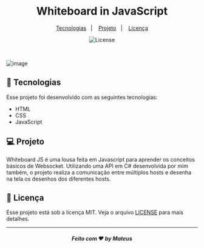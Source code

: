 <h1 align="center">
 Whiteboard in JavaScript
</h1>

<p align="center">
  <a href="#-tecnologias">Tecnologias</a>&nbsp;&nbsp;&nbsp;|&nbsp;&nbsp;&nbsp;
  <a href="#-projeto">Projeto</a>&nbsp;&nbsp;&nbsp;|&nbsp;&nbsp;&nbsp;
  <a href="#memo-licença">Licença</a>
</p>

<p align="center">
  <img alt="License" src="https://img.shields.io/static/v1?label=license&message=MIT&color=49AA26&labelColor=000000">
</p>
<br>

![image](https://user-images.githubusercontent.com/62969620/220205609-ef537d9e-be42-447e-9f76-d13ba5b83549.png)

## 🚀 Tecnologias

Esse projeto foi desenvolvido com as seguintes tecnologias:

- HTML
- CSS
- JavaScript
## 💻 Projeto

Whiteboard JS é uma lousa feita em Javascript para aprender os conceitos básicos de Websocket. Utilizando uma API em C# desenvolvida por mim também, o projeto realiza a comunicação entre múltiplos hosts e desenha na tela os desenhos dos diferentes hosts.

## :memo: Licença

Esse projeto está sob a licença MIT. Veja o arquivo [LICENSE](/LICENSE) para mais detalhes.

---

<h5 align="center">
 Feito com ♥ by Mateus
</h5>



